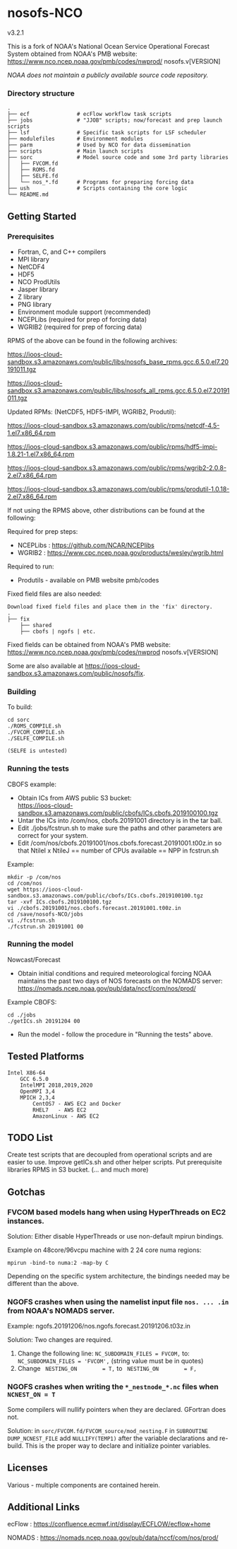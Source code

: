 # nosofs-NCO

v3.2.1

This is a fork of NOAA's National Ocean Service Operational Forecast System obtained from NOAA's PMB website:  https://www.nco.ncep.noaa.gov/pmb/codes/nwprod/ nosofs.v[VERSION]

*NOAA does not maintain a publicly available source code repository.*

### Directory structure

    .
    ├── ecf               # ecFlow workflow task scripts
    ├── jobs              # "JJOB" scripts; now/forecast and prep launch scripts
    ├── lsf               # Specific task scripts for LSF scheduler
    ├── modulefiles       # Environment modules
    ├── parm              # Used by NCO for data dissemination
    ├── scripts           # Main launch scripts
    ├── sorc              # Model source code and some 3rd party libraries
    │   ├── FVCOM.fd
    │   ├── ROMS.fd
    │   ├── SELFE.fd
    │   └── nos_*.fd      # Programs for preparing forcing data
    ├── ush               # Scripts containing the core logic
    └── README.md

## Getting Started

### Prerequisites

- Fortran, C, and C++ compilers
- MPI library
- NetCDF4
- HDF5
- NCO ProdUtils
- Jasper library
- Z library
- PNG library
- Environment module support (recommended)
- NCEPLibs (required for prep of forcing data)
- WGRIB2 (required for prep of forcing data)

RPMS of the above can be found in the following archives:

https://ioos-cloud-sandbox.s3.amazonaws.com/public/libs/nosofs_base_rpms.gcc.6.5.0.el7.20191011.tgz

https://ioos-cloud-sandbox.s3.amazonaws.com/public/libs/nosofs_all_rpms.gcc.6.5.0.el7.20191011.tgz

Updated RPMs: (NetCDF5, HDF5-IMPI, WGRIB2, Produtil): 

https://ioos-cloud-sandbox.s3.amazonaws.com/public/rpms/netcdf-4.5-1.el7.x86_64.rpm

https://ioos-cloud-sandbox.s3.amazonaws.com/public/rpms/hdf5-impi-1.8.21-1.el7.x86_64.rpm

https://ioos-cloud-sandbox.s3.amazonaws.com/public/rpms/wgrib2-2.0.8-2.el7.x86_64.rpm

https://ioos-cloud-sandbox.s3.amazonaws.com/public/rpms/produtil-1.0.18-2.el7.x86_64.rpm


If not using the RPMS above, other distributions can be found at the following:

Required for prep steps:
- NCEPLibs : https://github.com/NCAR/NCEPlibs
- WGRIB2 : https://www.cpc.ncep.noaa.gov/products/wesley/wgrib.html
        
Required to run:

- Produtils - available on PMB website pmb/codes

Fixed field files are also needed: 
    
    Download fixed field files and place them in the 'fix' directory. 
    .
    ├── fix
        ├── shared
        ├── cbofs | ngofs | etc.
   
Fixed fields can be obtained from NOAA's PMB website:
https://www.nco.ncep.noaa.gov/pmb/codes/nwprod nosofs.v[VERSION]

Some are also available at https://ioos-cloud-sandbox.s3.amazonaws.com/public/nosofs/fix.
    
### Building

To build:
    
```
cd sorc
./ROMS_COMPILE.sh
./FVCOM_COMPILE.sh
./SELFE_COMPILE.sh

(SELFE is untested)
```

### Running the tests

CBOFS example:
    
* Obtain ICs from AWS public S3 bucket:  
  https://ioos-cloud-sandbox.s3.amazonaws.com/public/cbofs/ICs.cbofs.2019100100.tgz
* Untar the ICs into /com/nos, cbofs.20191001 directory is in the tar ball.    
* Edit ./jobs/fcstrun.sh to make sure the paths and other parameters are correct for your system.
* Edit /com/nos/cbofs.20191001/nos.cbofs.forecast.20191001.t00z.in so that NtileI x NtileJ == number of CPUs available == NPP in fcstrun.sh
  
Example:
```
mkdir -p /com/nos
cd /com/nos
wget https://ioos-cloud-sandbox.s3.amazonaws.com/public/cbofs/ICs.cbofs.2019100100.tgz
tar -xvf ICs.cbofs.2019100100.tgz
vi ./cbofs.20191001/nos.cbofs.forecast.20191001.t00z.in
cd /save/nosofs-NCO/jobs
vi ./fcstrun.sh
./fcstrun.sh 20191001 00
```
     
### Running the model
    
Nowcast/Forecast
    
* Obtain initial conditions and required meteorological forcing 
    NOAA maintains the past two days of NOS forecasts on the NOMADS server: 
    https://nomads.ncep.noaa.gov/pub/data/nccf/com/nos/prod/

Example CBOFS:
```
cd ./jobs
./getICs.sh 20191204 00
```
* Run the model - follow the procedure in "Running the tests" above.
    
        
## Tested Platforms

    Intel X86-64
        GCC 6.5.0
        IntelMPI 2018,2019,2020
        OpenMPI 3,4
        MPICH 2,3,4
            CentOS7 - AWS EC2 and Docker
            RHEL7   - AWS EC2
            AmazonLinux - AWS EC2
  
## TODO List

Create test scripts that are decoupled from operational scripts and are easier to use.
Improve getICs.sh and other helper scripts.
Put prerequisite libraries RPMS in S3 bucket.
(... and much more)
    
## Gotchas
    
### FVCOM based models hang when using HyperThreads on EC2 instances.
Solution: Either disable HyperThreads or use non-default mpirun bindings.

Example on 48core/96vcpu machine with 2 24 core numa regions:
```
mpirun -bind-to numa:2 -map-by C
```
Depending on the specific system architecture, the bindings needed may be different than the above.

### NGOFS crashes when using the namelist input file ```nos. ... .in```  from NOAA's NOMADS server.
Example: ngofs.20191206/nos.ngofs.forecast.20191206.t03z.in 

Solution: Two changes are required.
1. Change the following line: ```NC_SUBDOMAIN_FILES = FVCOM,```
   to: ```NC_SUBDOMAIN_FILES = 'FVCOM',``` (string value must be in quotes)
2. Change ``` NESTING_ON        = T,``` to ``` NESTING_ON        = F,```

### NGOFS crashes when writing the ```*_nestnode_*.nc``` files when ```NCNEST_ON = T```

Some compilers will nullify pointers when they are declared. GFortran does not.

Solution: in ```sorc/FVCOM.fd/FVCOM_source/mod_nesting.F``` in ```SUBROUTINE DUMP_NCNEST_FILE``` add ```NULLIFY(TEMP1)``` after the variable declarations and re-build. This is the proper way to declare and initialize pointer variables.

## Licenses

Various - multiple components are contained herein.

## Additional Links

ecFlow : https://confluence.ecmwf.int/display/ECFLOW/ecflow+home

NOMADS : https://nomads.ncep.noaa.gov/pub/data/nccf/com/nos/prod/
   
